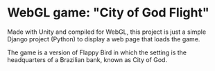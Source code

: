 # WebGL game: "City of God Flight"

Made with Unity and compiled for WebGL, this project is just a simple Django project (Python) to display a web page that loads the game.

The game is a version of Flappy Bird in which the setting is the headquarters of a Brazilian bank, known as City of God.
